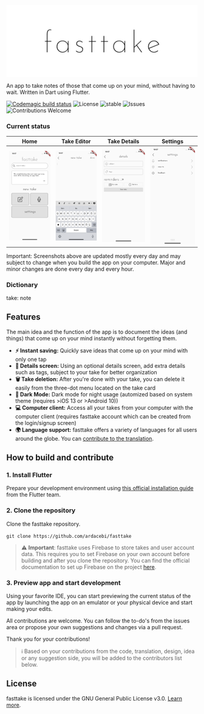 <img src="/readme_assets/fasttake_repo.png" alt="fasttake logo" align="middle">

An app to take notes of those that come up on your mind, without having to wait. Written in Dart using Flutter.

[![Codemagic build status](https://api.codemagic.io/apps/5e8adb3e64e0bdcde3e0c2a2/5e8adb3e64e0bdcde3e0c2a1/status_badge.svg)](https://codemagic.io/apps/5e8adb3e64e0bdcde3e0c2a2/5e8adb3e64e0bdcde3e0c2a1/latest_build)
![License](https://img.shields.io/github/license/ardacebi/fasttake)
![stable](https://img.shields.io/github/v/release/ardacebi/fasttake?label=stable)
![Issues](https://img.shields.io/github/issues/ardacebi/fasttake)
![Contributions Welcome](https://img.shields.io/badge/contributions-welcome-brightgreen.svg)



### Current status

 Home | Take Editor | Take Details | Settings |
 |:-:|:-:|:-:|:-:|
 | [<img src="readme_assets/home_31march.png" width="205"/>](image.png) | [<img src="readme_assets/editor_31march.png" width="205"/>](image.png) | [<img src="readme_assets/takedetails_31march.png" width="205"/>](image.png) | [<img src="readme_assets/settings_31march.png" width="205"/>](image.png) |
 
Important: Screenshots above are updated mostly every day and may subject to change when you build the app on your computer. Major and minor changes are done every day and every hour.

### Dictionary
take: note

## Features
The main idea and the function of the app is to document the ideas (and things) that come up on your mind instantly without forgetting them.

- **⚡️ Instant saving:** Quickly save ideas that come up on your mind with only one tap
- **📑 Details screen:** Using an optional details screen, add extra details such as tags, subject to your take for better organization
- **🗑 Take deletion:** After you're done with your take, you can delete it easily from the three-dot menu located on the take card
- **🌃 Dark Mode:** Dark mode for night usage (automized based on system theme (requires >iOS 13 or >Android 10))
- **💻 Computer client:** Access all your takes from your computer with the computer client (requires fasttake account which can be created from the login/signup screen)
- **🌍 Language support:** fasttake offers a variety of languages for all users around the globe. You can [contribute to the translation](https://fasttake.oneskyapp.com/collaboration/project?id=169458).

## How to build and contribute

### 1. Install Flutter
Prepare your development environment using [this official installation guide](https://flutter.dev/docs/get-started/install) from the Flutter team.

### 2. Clone the repository
Clone the fasttake repository.

`git clone https://github.com/ardacebi/fasttake`

> :warning: **Important**: fasttake uses Firebase to store takes and user account data. This requires you to set Firebase on your own account before building and after you clone the repository. You can find the official documentation to set up Firebase on the project [here](https://firebase.google.com/docs/flutter/setup).

### 3. Preview app and start development
Using your favorite IDE, you can start previewing the current status of the app by launching the app on an emulator or your physical device and start making your edits.

All contributions are welcome. You can follow the to-do's from the issues area or propose your own suggestions and changes via a pull request.

Thank you for your contributions!

> ℹ️ Based on your contributions from the code, translation, design, idea or any suggestion side, you will be added to the contributors list below.

## License
fasttake is licensed under the GNU General Public License v3.0. [Learn more](https://github.com/ardacebi/fasttake/blob/master/LICENSE).
